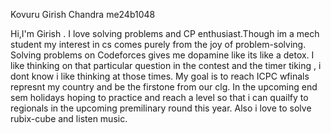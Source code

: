 Kovuru Girish Chandra
me24b1048


Hi,I'm Girish . I love solving problems and CP enthusiast.Though im a mech student my interest in cs comes purely from the joy of problem-solving. Solving problems on Codeforces gives me dopamine like its like a detox. I like thinking on that particular question in the contest and the timer tiking  , i dont know i like thinking at those times. My goal is to reach ICPC wfinals represnt my country and be the firstone from our clg. In the upcoming end sem holidays hoping to practice and reach a level so that i can quailfy to regionals in the upcoming premilinary round this year. Also  i love to solve rubix-cube and listen music.

